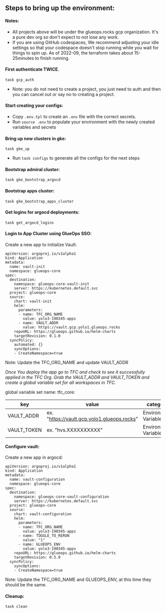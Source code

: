 
## Steps to bring up the environment:

#### Notes:

- All projects above will be under the glueops.rocks gcp organization. It's a pure dev org so don't expect to not lose any work.
- If you are using GitHub codespaces, We recommend adjusting your idle settings so that your codespace doesn't stop running while you wait for things to spin up. As of 2022-09, the terraform takes about 15-25minutes to finish running.

#### First authenticate TWICE. 

`task gcp_auth`
- Note: you do not need to create a project, you just need to auth and then you can cancel out or say no to creating a project.

#### Start creating your configs:

- Copy `.env.tpl` to create an `.env` file with the correct secrets.
- Run `source .env` to populate your environment with the newly created variables and secrets

#### Bring up new clusters in gke:

`task gke_up`


- Run `task configs` to generate all the configs for the next steps

#### Bootstrap admiral cluster:

`task gke_bootstrap_argocd`

#### Bootstrap apps cluster:

`task gke_bootstrap_apps_cluster`

#### Get logins for argocd deployments:
`task get_argocd_logins`


#### Login to App Cluster using GlueOps SSO:

Create a new app to initialize Vault:

```
apiVersion: argoproj.io/v1alpha1
kind: Application
metadata:
  name: vault-init
  namespace: glueops-core
spec:
  destination:
    namespace: glueops-core-vault-init
    server: https://kubernetes.default.svc
  project: glueops-core
  source:
    chart: vault-init
    helm:
      parameters:
      - name: TFC_ORG_NAME
        value: yolo3-190345-apps
      - name: VAULT_ADDR
        value: https://vault.gcp.yolo1.glueops.rocks
    repoURL: https://glueops.github.io/helm-charts
    targetRevision: 0.1.0
  syncPolicy:
    automated: {}
    syncOptions:
    - CreateNamespace=true

```

Note: Update the TFC_ORG_NAME and update VAULT_ADDR

*Once You deploy the app go to TFC and check to see it successfully applied in the TFC Org. Grab the VAULT_ADDR and VAULT_TOKEN and create a global variable set for all workspaces in TFC.*

global variable set name: tfc_core:

| key | value | category | sensitive |
|---|---| ---| ---|
| VAULT_ADDR | ex. "https://vault.gcp.yolo1.glueops.rocks" | Environment Variable | no |
| VAULT_TOKEN | ex. "hvs.XXXXXXXXXX" | Environment Variable | yes |


#### Configure vault:

Create a new app in argocd:

```
apiVersion: argoproj.io/v1alpha1
kind: Application
metadata:
  name: vault-configuration
  namespace: glueops-core
spec:
  destination:
    namespace: glueops-core-vault-configuration
    server: https://kubernetes.default.svc
  project: glueops-core
  source:
    chart: vault-configuration
    helm:
      parameters:
      - name: TFC_ORG_NAME
        value: yolo3-190345-apps
      - name: TOGGLE_TO_RERUN
        value: "1"
      - name: GLUEOPS_ENV
        value: yolo3-190345-apps
    repoURL: https://glueops.github.io/helm-charts
    targetRevision: 0.5.0
  syncPolicy:
    syncOptions:
    - CreateNamespace=true
```

Note: Update the TFC_ORG_NAME and GLUEOPS_ENV, at this time they should be the same.


#### Cleanup:
`task clean`




